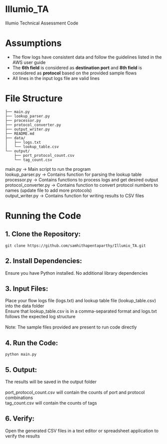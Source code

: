 # Illumio_TA
Illumio Technical Assessment Code

# Assumptions
- The flow logs have consistent data and follow the guidelines listed in the AWS user guide <br>
- The **6th field** is considered as **destination port** and **8th field** is considered as **protocol** based on the provided sample flows <br>
- All lines in the input logs file are valid lines <br>

# File Structure
```
├── main.py                     
├── lookup_parser.py              
├── processor.py         
├── protocol_converter.py         
├── output_writer.py
├── README.md            
├── data/
│   ├── logs.txt         
│   └── lookup_table.csv          
└── output/
    ├── port_protocol_count.csv      
    └── tag_count.csv
```
main.py               -> Main script to run the program <br>
lookup_parser.py      -> Contains function for parsing the lookup table <br>
processor.py          -> Contains functions to process logs and get desired output <br>
protocol_converter.py -> Contains function to convert protocol numbers to names (update file to add more protocols) <br>
output_writer.py      -> Contains function for writing results to CSV files <br>

# Running the Code
## 1. Clone the Repository:
```
git clone https://github.com/samhithapentaparthy/Illumio_TA.git
```
## 2. Install Dependencies:
Ensure you have Python installed. No additional library dependencies
## 3. Input Files:
Place your flow logs file (logs.txt) and lookup table file (lookup_table.csv) into the data folder <br>
Ensure that lookup_table.csv is in a comma-separated format and logs.txt follows the expected log structure <br> <br>
Note: The sample files provided are present to run code directly <br>
## 4. Run the Code:
```
python main.py
```
## 5. Output:
The results will be saved in the output folder <br><br>
port_protocol_count.csv will contain the counts of port and protocol combinations <br>
tag_count.csv will contain the counts of tags <br>
## 6. Verify:
Open the generated CSV files in a text editor or spreadsheet application to verify the results

